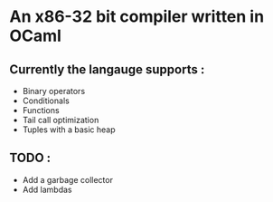 # An x86-32 bit compiler written in OCaml

## Currently the langauge supports :
* Binary operators
* Conditionals
* Functions
* Tail call optimization
* Tuples with a basic heap

## TODO :
* Add a garbage collector
* Add lambdas
